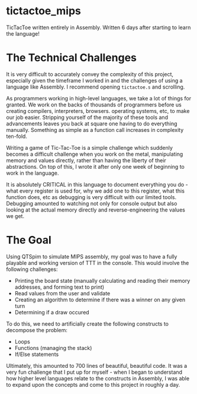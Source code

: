 # tictactoe_mips
TicTacToe written entirely in Assembly. Written 6 days after starting to learn the language!

# The Technical Challenges

It is very difficult to accurately convey the complexity of this project, especially given the timeframe I worked in and the challenges of using a language like Assembly. I recommend opening `tictactoe.s` and scrolling.

As programmers working in high-level languages, we take a lot of things for granted. We work on the backs of thousands of programmers before us creating compilers, interpreters, browsers. operating systems, etc, to make our job easier. Stripping yourself of the majority of these tools and advancements leaves you back at square one having to do everything manually. Something as simple as a function call increases in complexity ten-fold.

Writing a game of Tic-Tac-Toe is a simple challenge which suddenly becomes a difficult challenge when you work on the metal, manipulating memory and values directly, rather than having the liberty of their abstractions. On top of this, I wrote it after only one week of beginning to work in the language. 

It is absolutely CRITICAL in this language to document everything you do - what every register is used for, why we add one to this register, what this function does, etc as debugging is very difficult with our limited tools. Debugging amounted to watching not only for console output but also looking at the actual memory directly and reverse-engineering the values we get.

# The Goal

Using QTSpim to simulate MIPS assembly, my goal was to have a fully playable and working version of TTT in the console. This would involve the following challenges:

- Printing the board state (manually calculating and reading their memory addresses, and forming text to print)
- Read values from the user and validate
- Creating an algorithm to determine if there was a winner on any given turn
- Determining if a draw occured

To do this, we need to artificially create the following constructs to decompose the problem:
- Loops
- Functions (managing the stack)
- If/Else statements

Ultimately, this amounted to 700 lines of beautiful, beautiful code. It was a very fun challenge that I put up for myself - when I began to understand how higher level languages relate to the constructs in Assembly, I was able to expand upon the concepts and come to this project in roughly a day.
